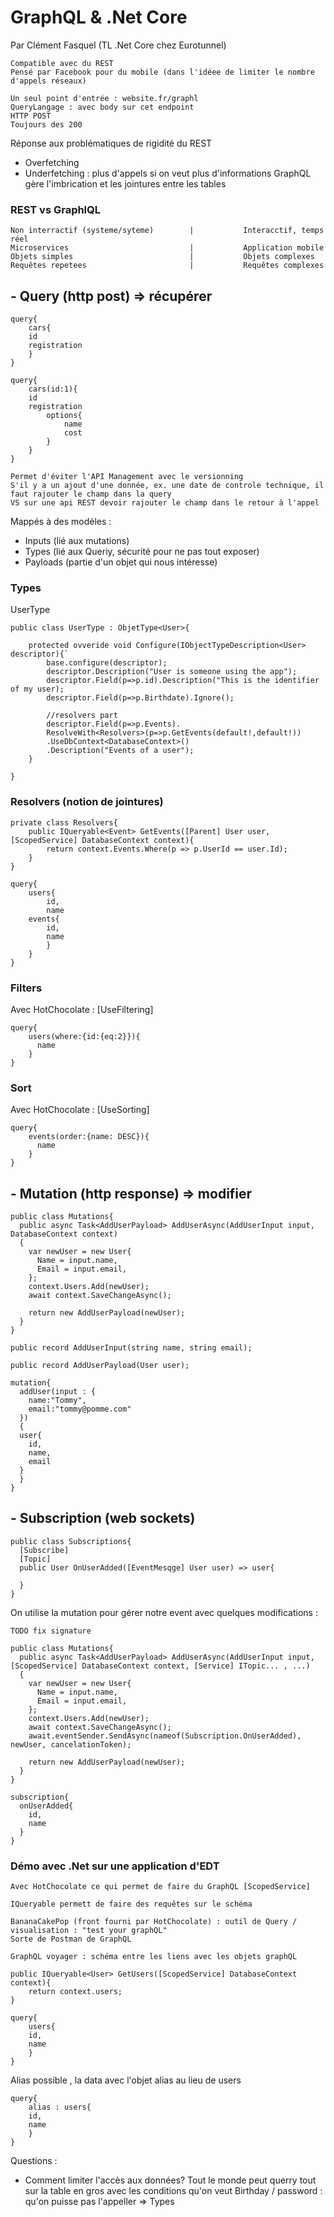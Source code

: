 # GraphQL & .Net Core
Par Clément Fasquel (TL .Net Core chez Eurotunnel)

```
Compatible avec du REST
Pensé par Facebook pour du mobile (dans l'idéee de limiter le nombre d'appels réseaux)

Un seul point d'entrée : website.fr/graphl
QueryLangage : avec body sur cet endpoint
HTTP POST 
Toujours des 200
```

Réponse aux problématiques de rigidité du REST
- Overfetching
- Underfetching : plus d'appels si on veut plus d'informations
  GraphQL gère l'imbrication et les jointures entre les tables

### REST vs GraphlQL
```
Non interractif (systeme/syteme)        |           Interacctif, temps réel
Microservices                           |           Application mobile
Objets simples                          |           Objets complexes
Requêtes repetees                       |           Requêtes complexes
```


## - Query (http post) => récupérer

```
query{
    cars{
    id
    registration
    }
}
```

```
query{
    cars(id:1){
    id
    registration
        options{
            name
            cost
        }
    }
}
```

```
Permet d'éviter l'API Management avec le versionning
S'il y a un ajout d'une donnée, ex. une date de controle technique, il faut rajouter le champ dans la query
VS sur une api REST devoir rajouter le champ dans le retour à l'appel
```

Mappés à des modéles :
- Inputs (lié aux mutations)
- Types (lié aux Queriy, sécurité pour ne pas tout exposer)
- Payloads (partie d'un objet qui nous intéresse)

### Types

UserType
```
public class UserType : ObjetType<User>{

    protected ovveride void Configure(IObjectTypeDescription<User> descriptor){`
        base.configure(descriptor);
        descriptor.Description("User is someone using the app");
        descriptor.Field(p=>p.id).Description("This is the identifier of my user);
        descriptor.Field(p=>p.Birthdate).Ignore();
        
        //resolvers part
        descriptor.Field(p=>p.Events).
        ResolveWith<Resolvers>(p=>p.GetEvents(default!,default!))
        .UseDbContext<DatabaseContext>()
        .Description("Events of a user");
    }
    
}
```

### Resolvers (notion de jointures)

```
private class Resolvers{
    public IQueryable<Event> GetEvents([Parent] User user, [ScopedService] DatabaseContext context){
        return context.Events.Where(p => p.UserId == user.Id); 
    }    
}
```

```
query{
    users{
        id,
        name
    events{
        id,
        name
        }
    }
}
```

### Filters
Avec HotChocolate : [UseFiltering]
```
query{
    users(where:{id:{eq:2}}){
      name   
    }
}
```

### Sort
Avec HotChocolate : [UseSorting]
```
query{
    events(order:{name: DESC}){
      name   
    }
}
```

## - Mutation (http response) => modifier

```
public class Mutations{
  public async Task<AddUserPayload> AddUserAsync(AddUserInput input, DatabaseContext context)
  {
    var newUser = new User{
      Name = input.name,
      Email = input.email,
    };
    context.Users.Add(newUser);
    await context.SaveChangeAsync();
    
    return new AddUserPayload(newUser);
  }
}
```

```
public record AddUserInput(string name, string email);
```

```
public record AddUserPayload(User user);
```

```
mutation{
  addUser(input : {
    name:"Tommy",
    email:"tommy@pomme.com"
  })
  {
  user{
    id,
    name,
    email
  }
  }
}
```

## - Subscription (web sockets)

```
public class Subscriptions{
  [Subscribe]
  [Topic]
  public User OnUserAdded([EventMesqge] User user) => user{
    
  }
}
```

On utilise la mutation pour gérer notre event avec quelques modifications :
```
TODO fix signature

public class Mutations{
  public async Task<AddUserPayload> AddUserAsync(AddUserInput input, [ScopedService] DatabaseContext context, [Service] ITopic... , ...)
  {
    var newUser = new User{
      Name = input.name,
      Email = input.email,
    };
    context.Users.Add(newUser);
    await context.SaveChangeAsync();
    await.eventSender.SendAsync(nameof(Subscription.OnUserAdded), newUser, cancelationToken);
    
    return new AddUserPayload(newUser);
  }
}
```

```
subscription{
  onUserAdded{
    id,
    name
  }
}
```

### Démo avec .Net sur une application d'EDT

```
Avec HotChocolate ce qui permet de faire du GraphQL [ScopedService]

IQueryable permett de faire des requêtes sur le schéma

BananaCakePop (front fourni par HotChocolate) : outil de Query / visualisation : "test your graphQL" 
Sorte de Postman de GraphQL

GraphQL voyager : schéma entre les liens avec les objets graphQL
```

```
public IQueryable<User> GetUsers([ScopedService] DatabaseContext context){
    return context.users;
}
```

```
query{
    users{
    id,
    name
    }
}
```

Alias possible , la data avec l'objet alias au lieu de users

```
query{
    alias : users{
    id,
    name
    }
}
```

Questions :
- Comment limiter l'accès aux données?
  Tout le monde peut querry tout sur la table en gros avec les conditions qu'on veut
  Birthday / password : qu'on puisse pas l'appeller => Types